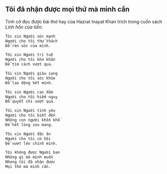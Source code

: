 ## Tôi đã nhận được mọi thứ mà mình cần

Tình cờ đọc được bài thơ hay của Hazrat Inayat Khan trích trong cuốn sách *Linh hồn của tiền*:
```markdown
Tôi xin Người sức mạnh
Người cho tôi thử thách
Để rèn sức của mình.

Tôi xin Người trí tuệ
Người cho tôi khó khăn
Để tìm cách vượt qua.

Tôi xin Người giàu sang
Người cho tôi sức khỏe
Để lao động hết mình.

Tôi xin Người can đảm
Người cho tôi hiểm nguy
Để quyết chí vượt qua.

Tôi xin Người tình yêu
Người cho tôi biết đến
Những con người khốn khổ
Để hết lòng cưu mang.

Tôi xin Người đặc ân
Người cho tôi cơ hội
Để vượt lên chính mình.

Tôi không được Người ban
Những gì mà mình muốn
Nhưng tôi đã nhận được
Mọi thứ mà mình cần.
```
